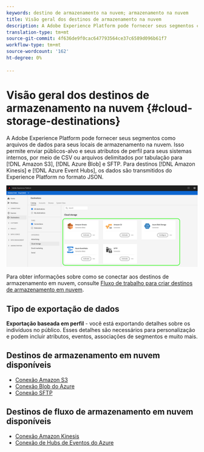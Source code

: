 ```yaml
---
keywords: destino de armazenamento na nuvem; armazenamento na nuvem
title: Visão geral dos destinos de armazenamento na nuvem
description: A Adobe Experience Platform pode fornecer seus segmentos como arquivos de dados para seus locais de armazenamento em nuvem Amazon S3, AWS Kinesis, Hubs de eventos do Azure ou SFTP.
translation-type: tm+mt
source-git-commit: 4f636de9f0cac647793564ce37c6589d096b61f7
workflow-type: tm+mt
source-wordcount: '162'
ht-degree: 0%

---
```



# Visão geral dos destinos de armazenamento na nuvem {#cloud-storage-destinations}

A Adobe Experience Platform pode fornecer seus segmentos como arquivos de dados para seus locais de armazenamento na nuvem. Isso permite enviar públicos-alvo e seus atributos de perfil para seus sistemas internos, por meio de CSV ou arquivos delimitados por tabulação para [!DNL Amazon S3], [!DNL Azure Blob] e SFTP. Para destinos [!DNL Amazon Kinesis] e [!DNL Azure Event Hubs], os dados são transmitidos do Experience Platform no formato JSON.

![Destinos de armazenamento na nuvem do Adobe](../../assets/catalog/cloud-storage/cloud-storage-destinations.png)

Para obter informações sobre como se conectar aos destinos de armazenamento em nuvem, consulte [Fluxo de trabalho para criar destinos de armazenamento em nuvem](./workflow.md).

## Tipo de exportação de dados

**Exportação baseada em perfil**  - você está exportando detalhes sobre os indivíduos no público. Esses detalhes são necessários para personalização e podem incluir atributos, eventos, associações de segmentos e muito mais.

## Destinos de armazenamento em nuvem disponíveis

- [Conexão Amazon S3](./amazon-s3.md)
- [Conexão Blob do Azure](./azure-blob.md)
- [Conexão SFTP](./sftp.md)

## Destinos de fluxo de armazenamento em nuvem disponíveis

- [Conexão Amazon Kinesis](./amazon-kinesis.md)
- [Conexão de Hubs de Eventos do Azure](./azure-event-hubs.md)